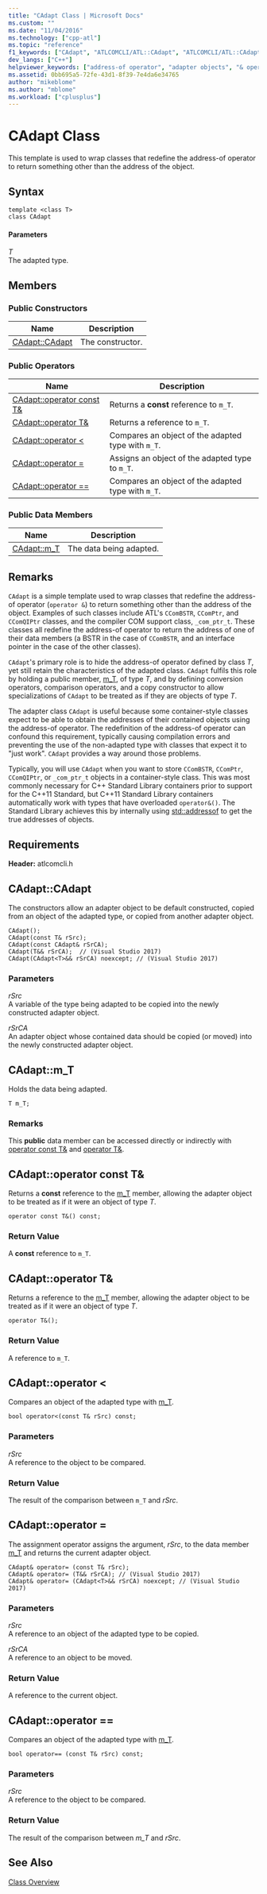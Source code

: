```yaml
---
title: "CAdapt Class | Microsoft Docs"
ms.custom: ""
ms.date: "11/04/2016"
ms.technology: ["cpp-atl"]
ms.topic: "reference"
f1_keywords: ["CAdapt", "ATLCOMCLI/ATL::CAdapt", "ATLCOMCLI/ATL::CAdapt::CAdapt", "ATLCOMCLI/ATL::CAdapt::m_T"]
dev_langs: ["C++"]
helpviewer_keywords: ["address-of operator", "adapter objects", "& operator, address-of operator", "CAdapt class"]
ms.assetid: 0bb695a5-72fe-43d1-8f39-7e4da6e34765
author: "mikeblome"
ms.author: "mblome"
ms.workload: ["cplusplus"]
---
```

# CAdapt Class

This template is used to wrap classes that redefine the address-of operator to return something other than the address of the object.

## Syntax

```
template <class T>  
class CAdapt
```

#### Parameters

*T*  
The adapted type.

## Members

### Public Constructors

|Name|Description|
|----------|-----------------|
|[CAdapt::CAdapt](#cadapt)|The constructor.|

### Public Operators

|Name|Description|
|----------|-----------------|
|[CAdapt::operator const T&](#operator_const_t_amp)|Returns a **const** reference to `m_T`.|
|[CAdapt::operator T&](#operator_t_amp)|Returns a reference to `m_T`.|
|[CAdapt::operator <](#operator_lt)|Compares an object of the adapted type with `m_T`.|
|[CAdapt::operator =](#operator_eq)|Assigns an object of the adapted type to `m_T`.|
|[CAdapt::operator ==](#operator_eq_eq)|Compares an object of the adapted type with `m_T`.|

### Public Data Members

|Name|Description|
|----------|-----------------|
|[CAdapt::m_T](#m_t)|The data being adapted.|

## Remarks

`CAdapt` is a simple template used to wrap classes that redefine the address-of operator (`operator &`) to return something other than the address of the object. Examples of such classes include ATL's `CComBSTR`, `CComPtr`, and `CComQIPtr` classes, and the compiler COM support class, `_com_ptr_t`. These classes all redefine the address-of operator to return the address of one of their data members (a BSTR in the case of `CComBSTR`, and an interface pointer in the case of the other classes).

`CAdapt`'s primary role is to hide the address-of operator defined by class *T*, yet still retain the characteristics of the adapted class. `CAdapt` fulfils this role by holding a public member, [m_T](#m_t), of type *T*, and by defining conversion operators, comparison operators, and a copy constructor to allow specializations of `CAdapt` to be treated as if they are objects of type *T*.

The adapter class `CAdapt` is useful because some container-style classes expect to be able to obtain the addresses of their contained objects using the address-of operator. The redefinition of the address-of operator can confound this requirement, typically causing compilation errors and preventing the use of the non-adapted type with classes that expect it to "just work". `CAdapt` provides a way around those problems.

Typically, you will use `CAdapt` when you want to store `CComBSTR`, `CComPtr`, `CComQIPtr`, or `_com_ptr_t` objects in a container-style class. This was most commonly necessary for C++ Standard Library containers prior to support for the C++11 Standard, but C++11 Standard Library containers automatically work with types that have overloaded `operator&()`. The Standard Library achieves this by internally using [std::addressof](../../standard-library/memory-functions.md#addressof) to get the true addresses of objects.

## Requirements

**Header:** atlcomcli.h

##  <a name="cadapt"></a>  CAdapt::CAdapt

The constructors allow an adapter object to be default constructed, copied from an object of the adapted type, or copied from another adapter object.

```
CAdapt();
CAdapt(const T& rSrc);
CAdapt(const CAdapt& rSrCA);
CAdapt(T&& rSrCA);  // (Visual Studio 2017)
CAdapt(CAdapt<T>&& rSrCA) noexcept; // (Visual Studio 2017)
```

### Parameters

*rSrc*  
A variable of the type being adapted to be copied into the newly constructed adapter object.

*rSrCA*  
An adapter object whose contained data should be copied (or moved) into the newly constructed adapter object.

##  <a name="m_t"></a>  CAdapt::m_T

Holds the data being adapted.

```
T m_T;
```

### Remarks

This **public** data member can be accessed directly or indirectly with [operator const T&](#operator_const_t_amp) and [operator T&](#operator_t_amp).

##  <a name="operator_const_t_amp"></a>  CAdapt::operator const T&amp;

Returns a **const** reference to the [m_T](#m_t) member, allowing the adapter object to be treated as if it were an object of type *T*.

```  
operator const T&() const;
```

### Return Value

A **const** reference to `m_T`.

##  <a name="operator_t_amp"></a>  CAdapt::operator T&amp;

Returns a reference to the [m_T](#m_t) member, allowing the adapter object to be treated as if it were an object of type *T*.

```  
operator T&();
```

### Return Value

A reference to `m_T`.

##  <a name="operator_lt"></a>  CAdapt::operator &lt;

Compares an object of the adapted type with [m_T](#m_t).

```
bool operator<(const T& rSrc) const;
```

### Parameters

*rSrc*  
A reference to the object to be compared.

### Return Value

The result of the comparison between `m_T` and *rSrc*.

##  <a name="operator_eq"></a>  CAdapt::operator =

The assignment operator assigns the argument, *rSrc*, to the data member [m_T](#m_t) and returns the current adapter object.

```
CAdapt& operator= (const T& rSrc);
CAdapt& operator= (T&& rSrCA); // (Visual Studio 2017)
CAdapt& operator= (CAdapt<T>&& rSrCA) noexcept; // (Visual Studio 2017)
```

### Parameters

*rSrc*  
A reference to an object of the adapted type to be copied.

*rSrCA*  
A reference to an object to be moved.

### Return Value

A reference to the current object.

##  <a name="operator_eq_eq"></a>  CAdapt::operator ==

Compares an object of the adapted type with [m_T](#m_t).

```
bool operator== (const T& rSrc) const;
```

### Parameters

*rSrc*  
A reference to the object to be compared.

### Return Value

The result of the comparison between *m_T* and *rSrc*.

## See Also

[Class Overview](../../atl/atl-class-overview.md)
